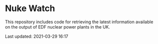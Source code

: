 # Nuke Watch

This repository includes code for retrieving the latest information available on the output of EDF nuclear power plants in the UK.

Last updated: 2021-03-29 16:17
